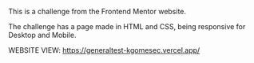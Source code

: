 This is a challenge from the Frontend Mentor website.

The challenge has a page made in HTML and CSS, being responsive for Desktop and Mobile.

WEBSITE VIEW: https://generaltest-kgomesec.vercel.app/
